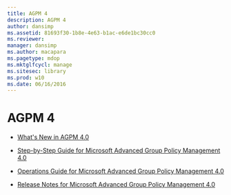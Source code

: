 ```yaml
---
title: AGPM 4
description: AGPM 4
author: dansimp
ms.assetid: 81693f30-1b8e-4e63-b1ac-e6de1bc30cc0
ms.reviewer: 
manager: dansimp
ms.author: macapara
ms.pagetype: mdop
ms.mktglfcycl: manage
ms.sitesec: library
ms.prod: w10
ms.date: 06/16/2016
---
```



# AGPM 4


-   [What's New in AGPM 4.0](whats-new-in-agpm-40.md)

-   [Step-by-Step Guide for Microsoft Advanced Group Policy Management 4.0](step-by-step-guide-for-microsoft-advanced-group-policy-management-40.md)

-   [Operations Guide for Microsoft Advanced Group Policy Management 4.0](operations-guide-for-microsoft-advanced-group-policy-management-40.md)

-   [Release Notes for Microsoft Advanced Group Policy Management 4.0](release-notes-for-microsoft-advanced-group-policy-management-40.md)

 

 





